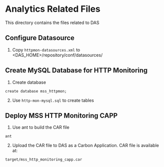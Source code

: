 # Analytics Related Files

This directory contains the files related to DAS

Configure Datasource
------------------------------------------
1. Copy `httpmon-datasources.xml` to <DAS_HOME>/repository/conf/datasources/


Create MySQL Database for HTTP Monitoring
------------------------------------------
1. Create database
```
create database mss_httpmon;
```
2. Use `http-mon-mysql.sql` to create tables


Deploy MSS HTTP Monitoring CAPP
------------------------------------------
1. Use ant to build the CAR file
```
ant
```
2. Upload the CAR file to DAS as a Carbon Application. CAR file is available at:
```
target/mss_http_monitoring_capp.car
```
